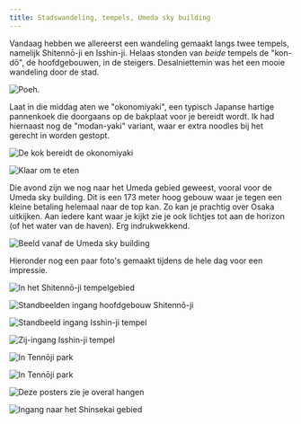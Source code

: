 ```yaml
---
title: Stadswandeling, tempels, Umeda sky building
---
```



Vandaag hebben we allereerst een wandeling gemaakt langs twee tempels, namelijk
Shitennō-ji en Isshin-ji. Helaas stonden van _beide_ tempels de "kon-dō", de 
hoofdgebouwen, in de steigers. Desalniettemin was het een mooie wandeling door 
de stad.

![Poeh.](/images/day-05/sadface.jpg)

Laat in die middag aten we "okonomiyaki", een typisch Japanse hartige pannenkoek
die doorgaans op de bakplaat voor je bereidt wordt. Ik had hiernaast nog de 
"modan-yaki" variant, waar er extra noodles bij het gerecht in worden gestopt.
 
![De kok bereidt de okonomiyaki](/images/day-05/20180519_0038.jpg)

![Klaar om te eten](/images/day-05/20180519_0060.jpg)

Die avond zijn we nog naar het Umeda gebied geweest, vooral voor de Umeda sky
building. Dit is een 173 meter hoog gebouw waar je tegen een kleine betaling
helemaal naar de top kan. Zo kan je prachtig over Osaka uitkijken. Aan iedere
kant waar je kijkt zie je ook lichtjes tot aan de horizon (of het water van de 
haven). Erg indrukwekkend.

![Beeld vanaf de Umeda sky building](/images/day-05/DSC00702.jpg)

Hieronder nog een paar foto's gemaakt tijdens de hele dag voor een impressie.

![In het Shitennō-ji tempelgebied](/images/day-05/20180519_0018.jpg)

![Standbeelden ingang hoofdgebouw Shitennō-ji](/images/day-05/20180519_0010.jpg)

![Standbeeld ingang Isshin-ji tempel](/images/day-05/20180519_0022.jpg)

![Zij-ingang Isshin-ji tempel](/images/day-05/20180519_0028.jpg)

![In Tennōji park](/images/day-05/20180519_0030.jpg)

![In Tennōji park](/images/day-05/20180519_0032.jpg)

![Deze posters zie je overal hangen](/images/day-05/20180519_0004.jpg)

![Ingang naar het Shinsekai gebied](/images/day-05/20180519_0034.jpg)
